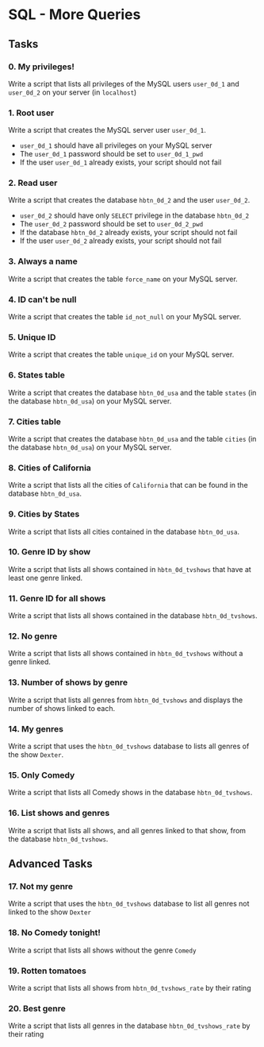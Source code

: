 # SQL - More Queries

## Tasks

### 0. My privileges!
Write a script that lists all privileges of the MySQL users `user_0d_1` and `user_0d_2` on your server (in `localhost`)

### 1. Root user
Write a script that creates the MySQL server user `user_0d_1`.
- `user_0d_1` should have all privileges on your MySQL server
- The `user_0d_1` password should be set to `user_0d_1_pwd`
- If the user `user_0d_1` already exists, your script should not fail

### 2. Read user
Write a script that creates the database `hbtn_0d_2` and the user `user_0d_2`.
- `user_0d_2` should have only `SELECT` privilege in the database `hbtn_0d_2`
- The `user_0d_2` password should be set to `user_0d_2_pwd`
- If the database `hbtn_0d_2` already exists, your script should not fail
- If the user `user_0d_2` already exists, your script should not fail

### 3. Always a name
Write a script that creates the table `force_name` on your MySQL server.

### 4. ID can't be null
Write a script that creates the table `id_not_null` on your MySQL server.

### 5. Unique ID
Write a script that creates the table `unique_id` on your MySQL server.

### 6. States table
Write a script that creates the database `hbtn_0d_usa` and the table `states` (in the database `hbtn_0d_usa`) on your MySQL server.

### 7. Cities table
Write a script that creates the database `hbtn_0d_usa` and the table `cities` (in the database `hbtn_0d_usa`) on your MySQL server.

### 8. Cities of California
Write a script that lists all the cities of `California` that can be found in the database `hbtn_0d_usa`.

### 9. Cities by States
Write a script that lists all cities contained in the database `hbtn_0d_usa`.

### 10. Genre ID by show
Write a script that lists all shows contained in `hbtn_0d_tvshows` that have at least one genre linked.

### 11. Genre ID for all shows
Write a script that lists all shows contained in the database `hbtn_0d_tvshows`.

### 12. No genre
Write a script that lists all shows contained in `hbtn_0d_tvshows` without a genre linked.

### 13. Number of shows by genre
Write a script that lists all genres from `hbtn_0d_tvshows` and displays the number of shows linked to each.

### 14. My genres
Write a script that uses the `hbtn_0d_tvshows` database to lists all genres of the show `Dexter`.

### 15. Only Comedy
Write a script that lists all Comedy shows in the database `hbtn_0d_tvshows`.

### 16. List shows and genres
Write a script that lists all shows, and all genres linked to that show, from the database `hbtn_0d_tvshows`.

## Advanced Tasks

### 17. Not my genre
Write a script that uses the `hbtn_0d_tvshows` database to list all genres not linked to the show `Dexter`

### 18. No Comedy tonight!
Write a script that lists all shows without the genre `Comedy`

### 19. Rotten tomatoes
Write a script that lists all shows from `hbtn_0d_tvshows_rate` by their rating

### 20. Best genre
Write a script that lists all genres in the database `hbtn_0d_tvshows_rate` by their rating